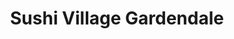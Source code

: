 ---
layout: place
title: "Sushi Village Gardendale"
permalink: /alabama/gardendale/sushi-village-gardendale.html
stateAbbr: AL
stateName: Alabama
cityName: Gardendale
seo:
  name: "Sushi Village Gardendale"
  type: Restaurant
  links: null
description: "Sushi Village Gardendale serves delicious sushi in Gardendale, Alabama. Try fresh Japanese dishes for a great dining experience. "
place_id: ChIJmWAnSAgEiYgRV4fpkSLOb-Y
photos:
  - name: >-
      places/ChIJmWAnSAgEiYgRV4fpkSLOb-Y/photos/AeeoHcJ3Adu2jy5YQKk8JBOPb4PSIaGq2wd37JtaNOMct7hUa1fdGQ1U5eNoSA9ob4lLiaVm092T6abdu8xXsKA1LuCYdCaYjXRpb_id8AnEqy_MscO0LfVQY-h5q2TpCbJj42uJHdAPReMLWmh4pxc2LjOXMms5NJpxC1_U_zdXhEOxfEnyXc9eQGC32jOkhvhLyi-ls2kK0cfO254G0XP2zdN2GZVt5XYhOMv9jNIhZgv0FWOZU5Vtm1LXNq5bNpqhqAFG-3b6F9pxQcmkbCweXBwtj-aGiS2ZRSqtSI0TX1bsy2TPzTq472MX_bl48ku1KZhL7cBqR-Lvwgod8PV3yF0JGTpBvF3Rdnd-DnD8ig1ykwnVhe1-a4NN1pyGDOzqCcjKiJ1FsAVl_SoxHP1aV_tRQ9mp6-Xzos4q4Un8vBRjXg
    widthPx: 1216
    heightPx: 1215
    authorAttributions:
      - displayName: Daryl Shackleford
        uri: https://maps.google.com/maps/contrib/112622489413257529407
        photoUri: >-
          https://lh3.googleusercontent.com/a-/ALV-UjWx0J5KN4hLGEznxDmO9RotheVYS-9Teq738WatcN3hsJAArIBV=s100-p-k-no-mo
    flagContentUri: >-
      https://www.google.com/local/imagery/report/?cb_client=maps_api_places.places_api&image_key=!1e10!2sCIHM0ogKEICAgIDEkpK9ew&hl=en-US
    googleMapsUri: >-
      https://www.google.com/maps/place//data=!3m4!1e2!3m2!1sCIHM0ogKEICAgIDEkpK9ew!2e10!4m2!3m1!1s0x8889040848276099:0xe66fce2291e98757
  - name: >-
      places/ChIJmWAnSAgEiYgRV4fpkSLOb-Y/photos/AeeoHcJ_h0hHfrFzGd1rFuB-wdrS51VGw2g24jQKncM2yk8gQ2ZATGYd-R9w_pTi8KerH4Z3uqOIdrv0SctlsxOLMvlAHRl0gCt_SGqKyqDpIwNqo9HrcXd1SGbz44ydnKM0FSXc12sCCywAHC6x0-HXqmmGnJkhPMOOCpV7c8w_4xZmrFPSYYuiu7kO3b_ds09mNhjJAPu-tr7XAAe5YC8KGvef-c4fD3M6KKzO9gSrv2amH1stHl921pMvZebevUjAQvJ03hfmlRY0E3cfdt-zO24foMTwGS0E3Abued-s1hyS-2tpWy41-HkrYFyjLr2rv1E08_c4JvwNOBdUxGW8kZ5tTJ0QK54vLPkiG-kIc0l_6vH9Da4CSJF5feInGxHu_GlvbGUjF7xnky6r-Y3ZBlumcF0yTS4smiJt4DKyolo0OA
    widthPx: 3024
    heightPx: 4032
    authorAttributions:
      - displayName: L B.
        uri: https://maps.google.com/maps/contrib/116759246857559100357
        photoUri: >-
          https://lh3.googleusercontent.com/a/ACg8ocI2eU7x3s4FCKcKAm58VqClP8UrPUYp1lwIjQvlbx7Fq4cdmQ=s100-p-k-no-mo
    flagContentUri: >-
      https://www.google.com/local/imagery/report/?cb_client=maps_api_places.places_api&image_key=!1e10!2sCIHM0ogKEICAgIC_5PiVNg&hl=en-US
    googleMapsUri: >-
      https://www.google.com/maps/place//data=!3m4!1e2!3m2!1sCIHM0ogKEICAgIC_5PiVNg!2e10!4m2!3m1!1s0x8889040848276099:0xe66fce2291e98757
  - name: >-
      places/ChIJmWAnSAgEiYgRV4fpkSLOb-Y/photos/AeeoHcIt58eQjeNKv0EgFYzUGCNWGD9lDjzu6rj9pZ1YInFl8F7hvbwtFNxo8NKnivgiLoIXr4UmaccJwwRcN5jsBu6zZZZisrZT6dLt1l8jLQZ-Xd7Jc6SIzLc9DELwmCkAFiy-ZHw9VdiYKgWL_trpn20T7XqY8tdrQiLJLO095087UDTpLtqtq3Q_KVYmLsJnHdCZ5vipHPVQRONT9uiseMwiRwDtp0gd0bf8th8ujR2at7LbcaJ1ayQEUl-cfLxrzbDDLN2jBjoZsffFVOd9tANzILQKCHnrElJ_42dIclUHytpL_IixHrn_vxzg0QWQu1EYIKBpF3gYPYbMTl8zTt0DSdqGDIWqxfwBrsxnH7NZmxviB2c5xaPZ5aajUGasjEpQJKHsKKZtQljK1eoe22LfnCJXfV73KzSDwQFI5JaiqnE8
    widthPx: 1284
    heightPx: 2294
    authorAttributions:
      - displayName: L B.
        uri: https://maps.google.com/maps/contrib/116759246857559100357
        photoUri: >-
          https://lh3.googleusercontent.com/a/ACg8ocI2eU7x3s4FCKcKAm58VqClP8UrPUYp1lwIjQvlbx7Fq4cdmQ=s100-p-k-no-mo
    flagContentUri: >-
      https://www.google.com/local/imagery/report/?cb_client=maps_api_places.places_api&image_key=!1e10!2sCIHM0ogKEICAgIC_5PiVlgE&hl=en-US
    googleMapsUri: >-
      https://www.google.com/maps/place//data=!3m4!1e2!3m2!1sCIHM0ogKEICAgIC_5PiVlgE!2e10!4m2!3m1!1s0x8889040848276099:0xe66fce2291e98757
  - name: >-
      places/ChIJmWAnSAgEiYgRV4fpkSLOb-Y/photos/AeeoHcItwssOQFfztigYvlhmUc6ZYxhIWSRmQOnVe-nxCsy_V_z1yegrkQ_C_wvty5gqWIDWrNpEKsmEjvJhuoikZr5oFLXBDgheUjR7U5uUAbZimrGgTX1dykvk5Abe72A1AB_50ENZLqIS4MEzrhQOxaVetbN_3TX3cEz2oILGc6CT8kIT4D9hoQzlmYcNqglFUCZ7G6OwH5cyRpjsMDC1jwZPw5lz-QfgCYl8v4w_bHWTRMIoSndCvpIL34fcm_mw27nx3FpuIZtwQynEi6lFQhT3Km_tjy16ZIZzXzTQ2Ckdq2B4PxZmgV7XjK2oAe_PhSyIpqsiwnI3e2DzekkLtsvljICVovjqTeL3525L9cqRiNVVPCpkW6DAT-Vm_UBczF4h0bVfArhzMG_Xnfowd530JPfA9twOD7dUfLqGK86kHw
    widthPx: 4080
    heightPx: 3060
    authorAttributions:
      - displayName: The Book Of Abby
        uri: https://maps.google.com/maps/contrib/103633133083982886887
        photoUri: >-
          https://lh3.googleusercontent.com/a/ACg8ocLoXZ76ifiAklUqqdqsyO-P6WlGo7zZMfLMUWYA1Ip6inAlB021=s100-p-k-no-mo
    flagContentUri: >-
      https://www.google.com/local/imagery/report/?cb_client=maps_api_places.places_api&image_key=!1e10!2sCIHM0ogKEICAgICzloijZg&hl=en-US
    googleMapsUri: >-
      https://www.google.com/maps/place//data=!3m4!1e2!3m2!1sCIHM0ogKEICAgICzloijZg!2e10!4m2!3m1!1s0x8889040848276099:0xe66fce2291e98757
  - name: >-
      places/ChIJmWAnSAgEiYgRV4fpkSLOb-Y/photos/AeeoHcJcHTyJj-VTSstKmHIKOgSQUKFb137lDb5VMgqgIhB8ykR7XLgnj7_ceqeQvloV6jZODljeuP52HQK5puZKRv23cA322jOAr5f3Ygxc79T7xtFAdaQtlm5_sd4knZ4IIH6A16p9PTA3gDC4sQNUkwPAL_MLg0jMP6wwJ485Iyp6E-7WwTCQg5Ynty2zlAUYoKTVVZt15ompDELaMVBqmy8HegIgdQnRAQq642S9HXvFqOOFRz-7XatQ-cc3WXPzdZHSWIHCRtgCCbVfAx5piiz31kBwQwhRxM3K7L4XtZHjdn0jMEX9yYQUguMqA0dyAHyiJ7UTAE3McRPJkZ4bR6KqTbixtTbj7qp2P6EJWwILvKD572qSSs5n-UI_Z6YjwE0GRgoY-QAFsXCwsvAUHxl0KxXEy7KZNIF-gYr22v4zZsJg
    widthPx: 4080
    heightPx: 3060
    authorAttributions:
      - displayName: The Book Of Abby
        uri: https://maps.google.com/maps/contrib/103633133083982886887
        photoUri: >-
          https://lh3.googleusercontent.com/a/ACg8ocLoXZ76ifiAklUqqdqsyO-P6WlGo7zZMfLMUWYA1Ip6inAlB021=s100-p-k-no-mo
    flagContentUri: >-
      https://www.google.com/local/imagery/report/?cb_client=maps_api_places.places_api&image_key=!1e10!2sCIHM0ogKEICAgICzloij5gE&hl=en-US
    googleMapsUri: >-
      https://www.google.com/maps/place//data=!3m4!1e2!3m2!1sCIHM0ogKEICAgICzloij5gE!2e10!4m2!3m1!1s0x8889040848276099:0xe66fce2291e98757
  - name: >-
      places/ChIJmWAnSAgEiYgRV4fpkSLOb-Y/photos/AeeoHcK8kz95SPgQE1H1k5hgOmO2FpggVHWOEk6lYlp9uIJUGp9MZIbsyJQl3hLdaoUvIexP95ORAl66pCC8ErtCsm4IpjvAipydClby5csRJA00E0hwm0gCdp_1OlJT72NqOj0iUAe1y6mIXDmn1LSP6J4rJzMrXOt489c3O_j3qal-3B2VNPqqnjl9ViURf51jg6QL0ZKvI-_foPb4ClSd3s1SQVckisX8xQxOKpPxisUDSAEooxucI3keUz82lZt2uPECVInOE-okM1SQ7nLV0ZNfg0oemR6obhiSpA1UiPiokAMQgAq1g4VS0FVF1pxk6rEiOpscbDbZMsqHQTF2yv4mp07eMjK2VzSTkHjHO1pjnlHM7FABpRdi4nEH6RBVa1dA1ttUBXZmsRR9Ptuwn91XRuIQolErzFCe-j7sv51wMg
    widthPx: 3024
    heightPx: 4032
    authorAttributions:
      - displayName: S Dra
        uri: https://maps.google.com/maps/contrib/104634406203454458047
        photoUri: >-
          https://lh3.googleusercontent.com/a-/ALV-UjXbCamEO1t0Qc5XQ1e6bjJl-Q1rdu-D-BMc7QOfbrw5Stffj39HEA=s100-p-k-no-mo
    flagContentUri: >-
      https://www.google.com/local/imagery/report/?cb_client=maps_api_places.places_api&image_key=!1e10!2sCIHM0ogKEICAgIC9-K-3Yg&hl=en-US
    googleMapsUri: >-
      https://www.google.com/maps/place//data=!3m4!1e2!3m2!1sCIHM0ogKEICAgIC9-K-3Yg!2e10!4m2!3m1!1s0x8889040848276099:0xe66fce2291e98757
  - name: >-
      places/ChIJmWAnSAgEiYgRV4fpkSLOb-Y/photos/AeeoHcLDlli9GsDRGkKHnI5RFTpqjnC0RRbrCn85cAXgVSJGhYiU3wxn0R1n7XV_JECJsPi-RH_StKDs1an-ptvgHWBiCPStlV9pxUehZHD4dKZrXnlncRtWP5hSl6yyfwHkAaXFHYigccZGl7dftfGetZUtIQ7_V79WTwHo6wn8ll_UhIUa3jxbj-noAXFnfIE6XUC6dGsfkcvBZFAzTX6tshS3MYCgbBrE3BZbk10iOTnHDlkafUZr8HuvV9mNaU1s9XB3vrgp2hpGU9vuGSLbbxutMzLhgSNcCUQKRftuPxpxnJGQHesNPx_zQ6hmME2-mC4a1K5EwVR-jz3UDS0kHZ9PLV77t3lws-nJriEYb6qI9OiOMnA2hGCWGB_TEzVNPnCAU1yc-_6JTsLScxa_JRRoDtwtjdU8PsYmuoMBJhFZJQ
    widthPx: 4032
    heightPx: 3024
    authorAttributions:
      - displayName: Brian Pond
        uri: https://maps.google.com/maps/contrib/106421429432610661313
        photoUri: >-
          https://lh3.googleusercontent.com/a-/ALV-UjUuxHgcdNoNcDAy5c5VAeBgp9DBafqBdcXaWgbig8u6XPgdi_kcxQ=s100-p-k-no-mo
    flagContentUri: >-
      https://www.google.com/local/imagery/report/?cb_client=maps_api_places.places_api&image_key=!1e10!2sCIHM0ogKEICAgICG8-KhNg&hl=en-US
    googleMapsUri: >-
      https://www.google.com/maps/place//data=!3m4!1e2!3m2!1sCIHM0ogKEICAgICG8-KhNg!2e10!4m2!3m1!1s0x8889040848276099:0xe66fce2291e98757
  - name: >-
      places/ChIJmWAnSAgEiYgRV4fpkSLOb-Y/photos/AeeoHcI_pSrEJK9siq0LjekWoLtfw-4jvnxsMO0bhOmwjZQl8OgB3bkpIiqjyQWlTbsVcaE14DUjZL8vpFOZeqg1PWv2VCrNabKC4zZaRniZ5Jg-yKTyU6g0xS43hDQZC1aiP-nkvX9YTUUxUbrGXJBr8rXkCWDfcHSMq7F9FwypyhplJSztmKRt6bb_NGf0yAqd5MtjLtYkVbC94OYq6Kj8knj9Ge1SHVIPocu7aDfKg88lZWG5GZrdaGjs3xozsasJ9yWgL4vZQ3SJUjl21gi9xHWo_cTW0X-QKXDns4oKiUjtbHh8ZWQMhHml5v7Sw3W9KLXB4LV_LDKpcl1pYIckUMakcCiVyy8aB7ZGXfj7MJO0Y45scjD7qQXqFyKAW3uM8GtwYuj3ktReepww9WNCqLc2UdNrnE_rCZmHGFGxd1T5sA
    widthPx: 3024
    heightPx: 4032
    authorAttributions:
      - displayName: James “XDMAN” Nicholas
        uri: https://maps.google.com/maps/contrib/111625764152107590895
        photoUri: >-
          https://lh3.googleusercontent.com/a-/ALV-UjUtfVN0teQq-oUIPHoJY2tHoWG2Ecn0fDynBtUmue4alJ5w0sUn=s100-p-k-no-mo
    flagContentUri: >-
      https://www.google.com/local/imagery/report/?cb_client=maps_api_places.places_api&image_key=!1e10!2sCIHM0ogKEICAgIDh3L_CSQ&hl=en-US
    googleMapsUri: >-
      https://www.google.com/maps/place//data=!3m4!1e2!3m2!1sCIHM0ogKEICAgIDh3L_CSQ!2e10!4m2!3m1!1s0x8889040848276099:0xe66fce2291e98757
  - name: >-
      places/ChIJmWAnSAgEiYgRV4fpkSLOb-Y/photos/AeeoHcKvjZxCWDHQAj31FPZkBlIqoyvTj5UBy1VClaP33WpipyMAf3Fy7n-7ghRb_IP51twH8TBj3zme5SFkgVkNA4ZJ3o_5ejLzRi3zOmpFptrLIa_-2KKhFrBSlhwCozBeNFu7P-kf1KsGhGtZ8uWgNYw-ZVyEWAH-2KI7QQN710ic5cmjfz1G8UbZrPRySAXdODCAxiBZL0aW6h7dqGhWFDOBsg2b0-uB0MjUDwuywolMBtU5FCBVRiUbb0m-cSAjB3usvtP-47_pIcJhHT8VNhOAi63AS4q8fFMTN_rQJ0FP7CSdJTEpKq7FIAuxyn89QTauQBCYCFVG75XJ_gO-DfCe2TrNLDuvnOgbELHQhGFgys4EO5rkD8HpFVRg7aVn9nfCaxXsli_Mh-eyHO-08_nZL8slqFLu1g0Cs1--ezRYdQ
    widthPx: 3060
    heightPx: 4080
    authorAttributions:
      - displayName: The Book Of Abby
        uri: https://maps.google.com/maps/contrib/103633133083982886887
        photoUri: >-
          https://lh3.googleusercontent.com/a/ACg8ocLoXZ76ifiAklUqqdqsyO-P6WlGo7zZMfLMUWYA1Ip6inAlB021=s100-p-k-no-mo
    flagContentUri: >-
      https://www.google.com/local/imagery/report/?cb_client=maps_api_places.places_api&image_key=!1e10!2sCIHM0ogKEICAgICzloijRg&hl=en-US
    googleMapsUri: >-
      https://www.google.com/maps/place//data=!3m4!1e2!3m2!1sCIHM0ogKEICAgICzloijRg!2e10!4m2!3m1!1s0x8889040848276099:0xe66fce2291e98757
  - name: >-
      places/ChIJmWAnSAgEiYgRV4fpkSLOb-Y/photos/AeeoHcJ9rko5jDM6yyIKikx52cHJ0wZVSHFGBeGhHrBlZsvyzjxzTPmEcuVFZNkb824uzSJXWW3jtLAapCbP0RTnd3BNtjljajilHXrsia4lpfdE5EuKvQJIWo0Q62jMFEP2UWsglZkJ-J-qCqcOZQibR5Es6O8WuI6SWq6QswTo2ZrRvQ6mZVWM8Q__IVKbDy6-xxvYCeyr1LzaIR0EZMzS0oI5T7J6NXGUfGllksRzxarN7UNoUYORcr6yfWYvff9SfOsrKo9U7UqytF2k1ghT-VP74cMDaOVfGMOMXgyYVKi_5UuYQsqOrlw6NSv22JJbcvXsq0iYNO0pQTWf3vOJpgwbX3pn-v3wsGjH59PjSqObxlYvxRNDu5xIS3uNP_eap8zURUzjsGKIUEvvdCK-bVXkSvw9HuQYybJKNYYvVG_1taHw
    widthPx: 3024
    heightPx: 4032
    authorAttributions:
      - displayName: cam
        uri: https://maps.google.com/maps/contrib/101244440174804792935
        photoUri: >-
          https://lh3.googleusercontent.com/a-/ALV-UjXxMs2Coyt8tRiqNd80w2BYgXr93oqUdnh1eAhwDRNXa5Q5BDINrQ=s100-p-k-no-mo
    flagContentUri: >-
      https://www.google.com/local/imagery/report/?cb_client=maps_api_places.places_api&image_key=!1e10!2sCIHM0ogKEICAgICe3JffygE&hl=en-US
    googleMapsUri: >-
      https://www.google.com/maps/place//data=!3m4!1e2!3m2!1sCIHM0ogKEICAgICe3JffygE!2e10!4m2!3m1!1s0x8889040848276099:0xe66fce2291e98757
address: 592 Fieldstown Rd, Gardendale, AL 35071, USA
street: 592 Fieldstown Rd
city: Gardendale
state: AL
zip: '35071'
country: USA
neighborhood: null
latitude: '33.653013'
longitude: '-86.820674'
accessibility_options:
  wheelchairAccessibleParking: true
  wheelchairAccessibleEntrance: true
  wheelchairAccessibleRestroom: true
  wheelchairAccessibleSeating: true
business_status: OPERATIONAL
name: Sushi Village Gardendale
google_maps_links:
  directionsUri: >-
    https://www.google.com/maps/dir//''/data=!4m7!4m6!1m1!4e2!1m2!1m1!1s0x8889040848276099:0xe66fce2291e98757!3e0
  placeUri: https://maps.google.com/?cid=16604716999010518871
  writeAReviewUri: >-
    https://www.google.com/maps/place//data=!4m3!3m2!1s0x8889040848276099:0xe66fce2291e98757!12e1
  reviewsUri: >-
    https://www.google.com/maps/place//data=!4m4!3m3!1s0x8889040848276099:0xe66fce2291e98757!9m1!1b1
  photosUri: >-
    https://www.google.com/maps/place//data=!4m3!3m2!1s0x8889040848276099:0xe66fce2291e98757!10e5
primary_type: Japanese Restaurant
opening_hours:
  regular: null
  current: null
secondary_opening_hours:
  regular:
    weekdayDescriptions: null
    type: null
  current:
    weekdayDescriptions: null
    type: null
phone: null
price_level: null
price_range: null
rating: null
rating_count: 0
website: null
reviews: null
parking_options: null
payment_options: null
allow_dogs: null
curbside_pickup: null
delivery: null
dine_in: null
good_for_children: null
good_for_groups: null
good_for_sports: null
live_music: null
menu_for_children: null
outdoor_seating: null
reservable: null
restroom: null
serves_beer: null
serves_breakfast: null
serves_brunch: null
serves_cocktails: null
serves_coffee: null
serves_dinner: null
serves_dessert: null
serves_lunch: null
serves_vegetarian_food: null
serves_wine: null
takeout: null
summary: null

---